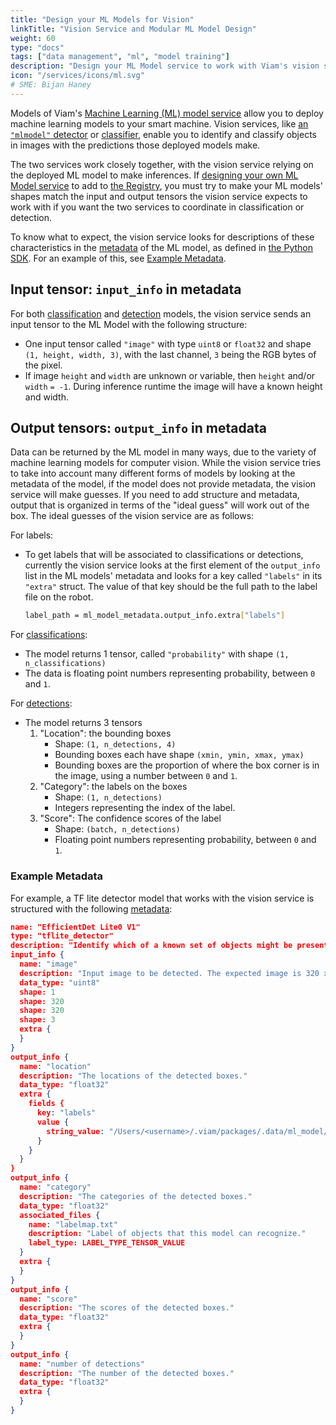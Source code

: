 ```yaml
---
title: "Design your ML Models for Vision"
linkTitle: "Vision Service and Modular ML Model Design"
weight: 60
type: "docs"
tags: ["data management", "ml", "model training"]
description: "Design your ML Model service to work with Viam's vision services."
icon: "/services/icons/ml.svg"
# SME: Bijan Haney
---
```


Models of Viam's [Machine Learning (ML) model service](/services/ml/) allow you to deploy machine learning models to your smart machine.
Vision services, like [an `"mlmodel"` detector](/services/vision/detection/#configure-an-mlmodel-detector) or [classifier](/services/vision/classification/#configure-an-mlmodel-classifier), enable you to identify and classify objects in images with the predictions those deployed models make.

The two services work closely together, with the vision service relying on the deployed ML model to make inferences.
If [designing your own ML Model service](/modular-resources/) to add to [the Registry](https://app.viam.com/registry), you must try to make your ML models' shapes match the input and output tensors the vision service expects to work with if you want the two services to coordinate in classification or detection.

To know what to expect, the vision service looks for descriptions of these characteristics in the [metadata](/services/ml/#metadata) of the ML model, as defined in [the Python SDK](https://python.viam.dev/autoapi/viam/gen/service/mlmodel/v1/mlmodel_pb2/index.html#viam.gen.service.mlmodel.v1.mlmodel_pb2.Metadata).
For an example of this, see [Example Metadata](#example-metadata).

## Input tensor: `input_info` in metadata

For both [classification](/services/vision/classification/) and [detection](/services/vision/detection/) models, the vision service sends an input tensor to the ML Model with the following structure:

- One input tensor called `"image"` with type `uint8` or `float32` and shape `(1, height, width, 3)`, with the last channel, `3` being the RGB bytes of the pixel.
- If image `height` and `width` are unknown or variable, then `height` and/or `width` `= -1`. During inference runtime the image will have a known height and width.

## Output tensors: `output_info` in metadata

Data can be returned by the ML model in many ways, due to the variety of machine learning models for computer vision.
While the vision service tries to take into account many different forms of models by looking at the metadata of the model, if the model does not provide metadata, the vision service will make guesses.
If you need to add structure and metadata, output that is organized in terms of the "ideal guess" will work out of the box.
The ideal guesses of the vision service are as follows:

For labels:

- To get labels that will be associated to classifications or detections, currently the vision service looks at the first element of the `output_info` list in the ML models' metadata and looks for a key called `"labels"` in its `"extra"` struct. The value of that key should be the full path to the label file on the robot.

  ```sh {class="command-line" data-prompt="$"}
  label_path = ml_model_metadata.output_info.extra["labels"]
  ```

For [classifications](/services/vision/classification/):

- The model returns 1 tensor, called `"probability"` with shape `(1, n_classifications)`
- The data is floating point numbers representing probability, between `0` and `1`.

For [detections](/services/vision/detection/):

- The model returns 3 tensors
  1. "Location": the bounding boxes
     - Shape: `(1, n_detections, 4)`
     - Bounding boxes each have shape `(xmin, ymin, xmax, ymax)`
     - Bounding boxes are the proportion of where the box corner is in the image, using a number between `0` and `1`.
  2. "Category": the labels on the boxes
     - Shape: `(1, n_detections)`
     - Integers representing the index of the label.
  3. "Score": The confidence scores of the label
     - Shape: `(batch, n_detections)`
     - Floating point numbers representing probability, between `0` and `1`.

### Example Metadata

For example, a TF lite detector model that works with the vision service is structured with the following [metadata](/services/ml/#metadata):

```json {class="line-numbers linkable-line-numbers"}
name: "EfficientDet Lite0 V1"
type: "tflite_detector"
description: "Identify which of a known set of objects might be present and provide information about their positions within the given image or a video stream."
input_info {
  name: "image"
  description: "Input image to be detected. The expected image is 320 x 320, with three channels (red, blue, and green) per pixel. Each value in the tensor is a single byte between 0 and 255."
  data_type: "uint8"
  shape: 1
  shape: 320
  shape: 320
  shape: 3
  extra {
  }
}
output_info {
  name: "location"
  description: "The locations of the detected boxes."
  data_type: "float32"
  extra {
    fields {
      key: "labels"
      value {
        string_value: "/Users/<username>/.viam/packages/.data/ml_model/effdet0-1685040512967/effdetlabels.txt"
      }
    }
  }
}
output_info {
  name: "category"
  description: "The categories of the detected boxes."
  data_type: "float32"
  associated_files {
    name: "labelmap.txt"
    description: "Label of objects that this model can recognize."
    label_type: LABEL_TYPE_TENSOR_VALUE
  }
  extra {
  }
}
output_info {
  name: "score"
  description: "The scores of the detected boxes."
  data_type: "float32"
  extra {
  }
}
output_info {
  name: "number of detections"
  description: "The number of the detected boxes."
  data_type: "float32"
  extra {
  }
}
```
